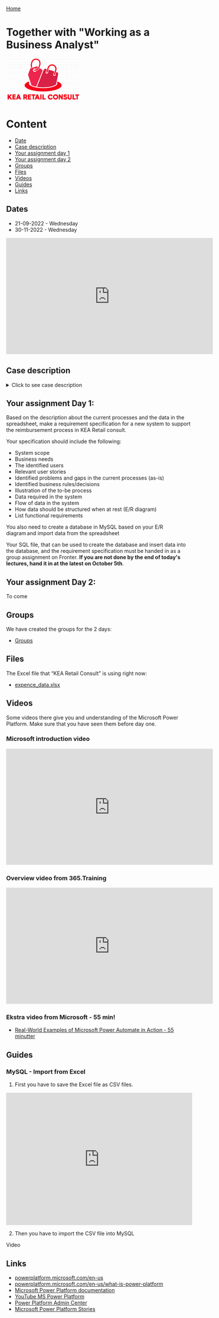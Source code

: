 [Home](../README.md)
# Together with "Working as a Business Analyst"

![](./kea_retail_consult.png)

# Content
- [Date](#dates)
- [Case description](#case-description)
- [Your assignment day 1](#your-assignment-day-1)
- [Your assignment day 2](#your-assignment-day-2)
- [Groups](#groups)
- [Files](#files)
- [Videos](#videos)
- [Guides](#guides)
- [Links](#links)

## Dates
- 21-09-2022 - Wednesday
- 30-11-2022 - Wednesday

<iframe width="560" height="315" src="https://www.microsoft.com/en-us/videoplayer/embed/RE4Jq7h?jsapi=true&postJsllMsg=true" title="YouTube video player" frameborder="0" allow="accelerometer; autoplay; clipboard-write; encrypted-media; gyroscope; picture-in-picture" allowfullscreen></iframe>

## Case description
<details>
  <summary>Click to see case description</summary>

The company “KEA Retail Consult” sells software to supermarkets in Europe. The software is installed at the cash registers in the supermarkets. KEA Consult has more than 30 consultants employed visiting supermarkets all over Europe. Their job is to install or update the software.   

Each consultant must pay for his own food, travel and accommodation when she is on the road. The expenses are reimbursed afterwards.  

For KEA Retail Consult to reimburse expenses each consultant must register her expenses and attach a receipt as proof. There are typically three types of expenses: meals (breakfast, lunch and dinner), accommodation (hotel, b&b, etc) and transport (flight, car, train, bus).   

It is a very slow and not very streamlined approval process. Sometimes it takes months before the consultants are reimbursed and the money is put into their account.  With 10-20 travelling days a month it sometimes creates liquidity problems for the consultants.  

When a consultant has registered his expenses in their common spreadsheet, it must be approved by his manager. The consultant therefor sends a mail to his manager asking him to approve.  

The manager will make sure that the expenses were held at a time where she was travelling and that the type of expense and the amount is reasonable. If not or receipts are missing the manager will email the employee and ask him to update or change his registration.  

Once the expense has been approved the manager will forward the mail to the accounting department and ask them to transfer the money to the consultant’s bank account.   

The accounting department contacts the consultant before transferring the money to make sure that the bank account they have registered is correct.   

Both the managers and the accounting department must state in the spreadsheet, when they have approved and paid out the amount, but they quite often forget to do so.  

The employees are frustrated because they have no way of knowing how far in the approval process their request is, so they must call or email their manager or the accounting department to get the information.  

The managers and the director of KEA Retail Consult would like to have a better overview of the expenses on a monthly basis, so they can keep track of the different expenses. They would also like to keep an eye on how many requests that are awaiting approval or payment.  

The Excel file that “KEA Retail Consult” is using right now: [expence_data.xlsx](./files/expence_data.xlsx)

</details>

## Your assignment Day 1:
Based on the description about the current processes and the data in the spreadsheet, make a requirement specification for a new system to support the reimbursement process in KEA Retail consult.  

Your specification should include the following:     

- System scope
- Business needs  
- The identified users  
- Relevant user stories  
- Identified problems and gaps in the current processes (as-is)  
- Identified business rules/decisions  
- Illustration of the to-be process  
- Data required in the system  
- Flow of data in the system  
- How data should be structured when at rest (E/R diagram)  
- List functional requirements

You also need to create a database in MySQL based on your E/R diagram and import data from the spreadsheet  

Your SQL file, that can be used to create the database and insert data into the database, and the requirement specification must be handed in as a group assignment on Fronter. **If you are not done by the end of today's lectures, hand it in at the latest on October 5th**.  

## Your assignment Day 2:
To come

## Groups
We have created the groups for the 2 days:
- [Groups](./files/KNY-WaaB.pdf)

## Files
The Excel file that “KEA Retail Consult” is using right now:
- [expence_data.xlsx](./files/expence_data.xlsx)

## Videos
Some videos there give you and understanding of the Microsoft Power Platform. Make sure that you have seen them before day one.

### Microsoft introduction video
<iframe width="560" height="315" src="https://www.youtube.com/embed/OwOWDXteakM" title="Microsoft Power Apps overview" frameborder="0" allow="accelerometer; autoplay; clipboard-write; encrypted-media; gyroscope; picture-in-picture" allowfullscreen></iframe>

### Overview video from 365.Training
<iframe width="560" height="315" src="https://www.youtube.com/embed/p3B4JRexdRM" title="YouTube video player" frameborder="0" allow="accelerometer; autoplay; clipboard-write; encrypted-media; gyroscope; picture-in-picture" allowfullscreen></iframe>

### Ekstra video from Microsoft - 55 min!
- [Real-World Examples of Microsoft Power Automate in Action - 55 minutter](https://videos.microsoft.com/cloud/watch/b3RqhL5q11xD7EBQTqLrpg?)


## Guides

### MySQL - Import from Excel
1. First you have to save the Excel file as CSV files.

<div style="position: relative; padding-bottom: 71.23287671232877%; height: 0;"><iframe src="https://www.loom.com/embed/ad9bf3a19b6c4b2c868e1b692f08cfea" frameborder="0" webkitallowfullscreen mozallowfullscreen allowfullscreen style="position: absolute; top: 0; left: 0; width: 100%; height: 100%;"></iframe></div>

2. Then you have to import the CSV file into MySQL

Video

## Links

- [powerplatform.microsoft.com/en-us](https://powerplatform.microsoft.com/en-us/)
- [powerplatform.microsoft.com/en-us/what-is-power-platform](https://powerplatform.microsoft.com/en-us/what-is-power-platform/)
- [Microsoft Power Platform documentation](https://docs.microsoft.com/en-us/power-platform/)
- [YouTube MS Power Platform](https://www.youtube.com/c/mspowerplatform)
- [Power Platform Admin Center](https://admin.powerplatform.microsoft.com/home)
- [Microsoft Power Platform Stories](https://powerapps.microsoft.com/en-us/blog/power-platform-stories/)